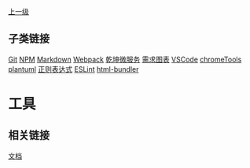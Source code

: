 [上一级](../)

## 子类链接
[Git](/tools/git) [NPM](/tools/npm) [Markdown](/tools/markdown) [Webpack](/tools/webpack) [乾坤微服务](/tools/qiankun) [需求图表](/tools/charts) [VSCode](/tools/vscode) [chromeTools](/tools/chromeTools) [plantuml](/tools/plantuml) [正则表达式](/tools/regularExpression) [ESLint](/tools/eslint) [html-bundler](/tools/htmlBundler) 
# 工具
## 相关链接
[文档](/docs/) 


